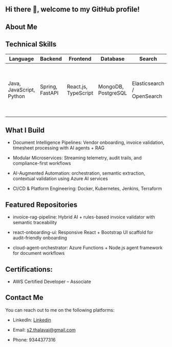 ## Hi there 👋, welcome to my GitHub profile!

## About Me

##  Technical Skills

|  Language               |  Backend           |  Frontend           |  Database             |  Search             |  AI & ML           |  Cloud       |  Others            |
|--------------------------|----------------------|------------------------|--------------------------|-----------------------|----------------------|----------------|----------------------|
| Java, JavaScript, Python | Spring, FastAPI      | React.js, TypeScript   | MongoDB, PostgreSQL      | Elasticsearch / OpenSearch        | Azure AI Services     | Azure, AWS     | Redis, Git, Docker, K8S, ELK and OTel, Jenkins, Keycloak, Azure AD, ForgeRock |

## What I Build

- Document Intelligence Pipelines: Vendor onboarding, invoice validation, timesheet processing with AI agents + RAG

- Modular Microservices: Streaming telemetry, audit trails, and compliance-first workflows

- AI-Augmented Automation: orchestration, semantic extraction, contextual validation using Azure AI services

- CI/CD & Platform Engineering: Docker, Kubernetes, Jenkins, Terraform

## Featured Repositories

- invoice-rag-pipeline: Hybrid AI + rules-based invoice validator with semantic traceability

- react-onboarding-ui: Responsive React + Bootstrap UI scaffold for audit-friendly onboarding

- cloud-agent-orchestrator: Azure Functions + Node.js agent framework for document workflows

## Certifications:

- AWS Certified Developer – Associate

## Contact Me

You can reach out to me on the following platforms:

- LinkedIn: [Linkedin](https://www.linkedin.com/in/sivasankar-thalavai/)

- Email: s2.thalavai@gmail.com

- Phone: 9344377316
